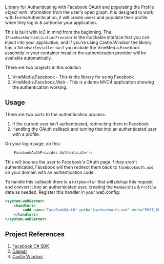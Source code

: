 Library for Authenticating with Facebook OAuth and populating the Profile object with information from the user's open graph. 
It is designed to work with FormsAuthentication, it will create users and populate their profile when they log in & authorise your application.

This is built with IoC in mind from the beginning. The `IFacebookAuthenticationProvider` is the mockable inteface that you can 
inject into your application, and if you're using Castle.Windsor the library has a `IWindsorInstaller` so if you include the VineMedia.Facebook assembly in your container installer the authentication provider will be available automatically.

There are two projects in this solution
 1. VineMedia.Facebook - This is the library for using Facebook
 2. VineMedia.Facebook.Web - This is a demo MVC4 application showing the authentication working.

## Usage ##

There are two parts to the authentication process:
1. If the current user isn't authenticated, redirecting them to Facebook
2. Handling the OAuth callback and turning that into an authenticated user with a profile.

On your login page, do this:

```c#	
	FacebookAuthProvider.Authenticate();
```

This will bounce the user to Facebook's OAuth page if they aren't authenticated.  Facebook will then redirect them back to `facebookouth.axd` on your domain with an authentication code.

To handle this callback there is a `HttpHandler` that will pickup this request and convert it into an authenticated user, creating the `Membership` & `Profile` data as needed.  Register this handler in your web.config:

```xml
<system.webServer>
	<handlers>
		<add name="FaceBookOAuth" path="facebookouth.axd" verb="POST,GET,HEAD" type="VineMedia.Facebook.FacebookOAuthHandler, VineMedia.Facebook" preCondition="integratedMode" />
	</handlers>
</system.webServer>
```

## Project References ##

1. [Facebook C# SDK](https://github.com/facebook-csharp-sdk/facebook-csharp-sdk)
2. [Dapper](https://github.com/SamSaffron/dapper-dot-net)
3. [Castle Windsor](https://github.com/castleproject/Castle.Windsor-READONLY)